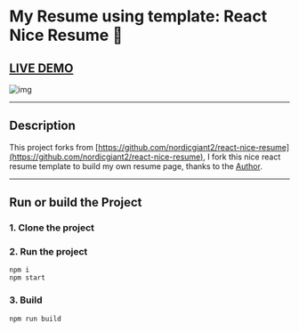 # My Resume using template: React Nice Resume :page_with_curl:

## [LIVE DEMO](https://nordicgiant2.github.io/react-nice-resume-page/index.html)

![img](https://github.com/nordicgiant2/react-nice-resume/blob/master/public/images/img.jpg?raw=true)

---

## Description
This project forks from [https://github.com/nordicgiant2/react-nice-resume](https://github.com/nordicgiant2/react-nice-resume), I fork this nice react resume template to build my own resume page, thanks to the [Author](https://github.com/nordicgiant2).

---

## Run or build the Project
### 1. Clone the project

### 2. Run the project
```shell
npm i
npm start
```

### 3. Build
```shell
npm run build
```

